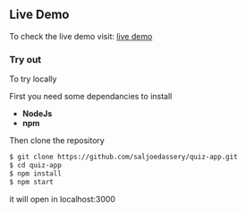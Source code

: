 
## Live Demo

To check the live demo visit: [live demo](https://saljoedassery.github.io/quiz-app/)


### Try out

To try locally 

First you need some dependancies to install

- **NodeJs**
- **npm**

Then clone the repository

```sh
$ git clone https://github.com/saljoedassery/quiz-app.git
$ cd quiz-app
$ npm install
$ npm start
```

it will open in localhost:3000